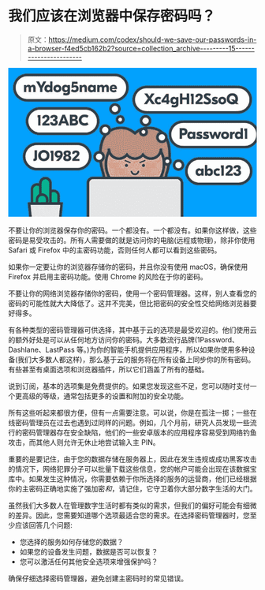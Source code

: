 # 我们应该在浏览器中保存密码吗？

> 原文：<https://medium.com/codex/should-we-save-our-passwords-in-a-browser-f4ed5cb162b2?source=collection_archive---------15----------------------->

![](img/4e52711720b7f637764140e2d6eecd4c.png)

不要让你的浏览器保存你的密码。一个都没有。一个都没有。如果你这样做，这些密码是易受攻击的。所有人需要做的就是访问你的电脑(远程或物理)，除非你使用 Safari 或 Firefox 中的主密码功能，否则任何人都可以看到这些密码。

如果你一定要让你的浏览器存储你的密码，并且你没有使用 macOS，确保使用 Firefox 并启用主密码功能。使用 Chrome 的风险在于你的密码。

不要让你的网络浏览器存储你的密码，使用一个密码管理器。这样，别人查看您的密码的可能性就大大降低了。这并不完美，但比把密码的安全性交给网络浏览器要好得多。

有各种类型的密码管理器可供选择，其中基于云的选项是最受欢迎的。他们使用云的额外好处是可以从任何地方访问你的密码。大多数流行品牌(1Password、Dashlane、LastPass 等。)为你的智能手机提供应用程序，所以如果你使用多种设备(我们大多数人都这样)，那么基于云的服务将在所有设备上同步你的所有密码。有些甚至有桌面选项和浏览器插件，所以它们涵盖了所有的基础。

说到订阅，基本的选项集是免费提供的。如果您发现这些不足，您可以随时支付一个更高级的等级，通常包括更多的设置和附加的安全功能。

所有这些听起来都很方便，但有一点需要注意。可以说，你是在孤注一掷；一些在线密码管理员在过去也遇到过同样的问题。例如，几个月前，研究人员发现一些流行的密码管理器存在安全缺陷，他们的一些安卓版本的应用程序容易受到网络钓鱼攻击，而其他人则允许无休止地尝试输入主 PIN。

重要的是要记住，由于您的数据存储在服务器上，因此在发生违规或成功黑客攻击的情况下，网络犯罪分子可以批量下载这些信息，您的帐户可能会出现在该数据宝库中。如果发生这种情况，你需要依赖于你所选择的服务的运营商，他们已经根据你的主密码正确地实施了强加密*和*，请记住，它守卫着你大部分数字生活的大门。

虽然我们大多数人在管理数字生活时都有类似的需求，但我们的偏好可能会有细微的差异。因此，您需要知道哪个选项最适合您的需求。在选择密码管理器时，您至少应该回答几个问题:

*   您选择的服务如何存储您的数据？
*   如果您的设备发生问题，数据是否可以恢复？
*   您可以激活任何其他安全选项来增强保护吗？

确保仔细选择密码管理器，避免创建主密码时的常见错误。